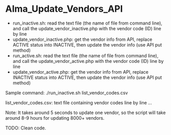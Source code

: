 # Alma_Update_Vendors_API

 - run_inactive.sh: read the text file (the name of file from command line), and call the update_vendor_inactive.php with the vendor code (ID) line by line
 - update_vendor_inactive.php: get the vendor info from API, replace ACTIVE status into INACTIVE, then update the vendor info (use API put method)
 - run_active.sh: read the text file (the name of file from command line), and call the update_vendor_active.php with the vendor code (ID) line by line  
 - update_vendor_active.php: get the vendor info from API, replace INACTIVE status into ACTIVE, then update the vendor info (use API put method)

Sample command:  ./run_inactive.sh list_vendor_codes.csv

list_vendor_codes.csv: text file containing vendor codes line by line ...
 
Note: It takes around 5 seconds to update one vendor, so the script will take around 8-9 hours for updating 8000+ vendors.

TODO: Clean code.
